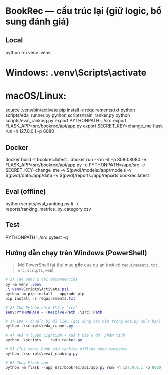 # BookRec — cấu trúc lại (giữ logic, bổ sung đánh giá)
## Local
python -m venv .venv
# Windows: .venv\Scripts\activate
# macOS/Linux:
source .venv/bin/activate
pip install -r requirements.txt
python scripts/eda_runner.py
python scripts/train_ranker.py
python scripts/eval_ranking.py
export PYTHONPATH=./src
export FLASK_APP=src/bookrec/api/app.py
export SECRET_KEY=change_me
flask run -h 127.0.0.1 -p 8080
## Docker
docker build -t bookrec:latest .
docker run --rm -it -p 8080:8080 -e FLASK_APP=src/bookrec/api/app.py -e PYTHONPATH=/app/src -e SECRET_KEY=change_me -v $(pwd)/models:/app/models -v $(pwd)/data:/app/data -v $(pwd)/reports:/app/reports bookrec:latest
## Eval (offline)
python scripts/eval_ranking.py  # -> reports/ranking_metrics_by_category.csv
## Test
PYTHONPATH=./src pytest -q

## Hướng dẫn chạy trên Windows (PowerShell)

> Mở PowerShell tại thư mục **gốc** của dự án (nơi có `requirements.txt`, `src`, `scripts`, `web`)

```powershell
# 1) Tạo venv & cài dependencies
py -m venv .venv
.\.venv\Scripts\Activate.ps1
python -m pip install --upgrade pip
pip install -r requirements.txt

# 2) Cho Python nhìn thấy 'src'
$env:PYTHONPATH = (Resolve-Path .\src).Path

# 3) EDA + chuẩn bị dữ liệu (gọi đúng các hàm trong eda.py của bạn)
python .\scripts\eda_runner.py

# 4) Huấn luyện LightGBM + xuất biểu đồ phân tích
python .\scripts	rain_ranker.py

# 5) (Tuỳ chọn) Đánh giá ranking offline theo category
python .\scripts\eval_ranking.py

# 6) Chạy Flask app
python -m flask --app src/bookrec/api/app.py run -h 127.0.0.1 -p 8080
```

